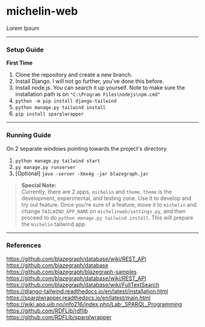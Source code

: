 # michelin-web

Lorem Ipsum

---

### Setup Guide

**First Time**
1. Clone the repository and create a new branch.
2. Install Django. I will not go further, you've done this before.
3. Install node.js. You can search it up yourself. Note to make sure the installation path is on `"C:\Program Files\nodejs\npm.cmd"`
4. `python -m pip install django-tailwind`
5. `python manage.py tailwind install`
6. `pip install sparqlwrapper`

---

### Running Guide
On 2 separate windows pointing towards the project's directory
1. `python manage.py tailwind start`
2. `py manage.py runserver`
3. [Optional] `java -server -Xmx4g -jar blazegraph.jar`

> **Special Note:**    
> Currently, there are 2 apps, `michelin` and `theme`. `theme` is the development, experimental, and testing zone. Use it to develop and try out feature. Once you're sure of a feature, move it to `michelin` and change `TAILWIND_APP_NAME` on `michelinweb/settings.py`, and then proceed to do `python manage.py tailwind install`. This will prepare the `michelin` tailwind app.

---

### References
https://github.com/blazegraph/database/wiki/REST_API    
https://github.com/blazegraph/database    
https://github.com/blazegraph/blazegraph-samples    
https://github.com/blazegraph/database/wiki/REST_API    
https://github.com/blazegraph/database/wiki/FullTextSearch    
https://django-tailwind.readthedocs.io/en/latest/installation.html    
https://sparqlwrapper.readthedocs.io/en/latest/main.html     
https://wiki.app.uib.no/info216/index.php/Lab:_SPARQL_Programming    
https://github.com/RDFLib/rdflib    
https://github.com/RDFLib/sparqlwrapper    
